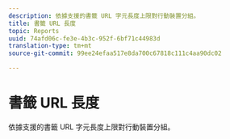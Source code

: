 ```yaml
---
description: 依據支援的書籤 URL 字元長度上限對行動裝置分組。
title: 書籤 URL 長度
topic: Reports
uuid: 74afd06c-fe3e-4b3c-952f-6bf71c44983d
translation-type: tm+mt
source-git-commit: 99ee24efaa517e8da700c67818c111c4aa90dc02

---
```



# 書籤 URL 長度

依據支援的書籤 URL 字元長度上限對行動裝置分組。


